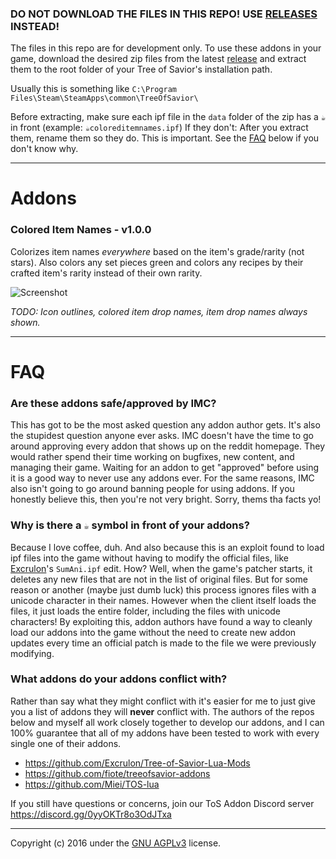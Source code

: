 ### DO NOT DOWNLOAD THE FILES IN THIS REPO! USE [RELEASES](https://github.com/TehSeph/tos-addons/releases) INSTEAD!

The files in this repo are for development only. To use these addons in your game, download the desired zip files from the latest [release](https://github.com/TehSeph/tos-addons/releases) and extract them to the root folder of your Tree of Savior's installation path.

Usually this is something like `C:\Program Files\Steam\SteamApps\common\TreeOfSavior\`

Before extracting, make sure each ipf file in the `data` folder of the zip has a `☕` in front (example: `☕coloreditemnames.ipf`)
If they don't: After you extract them, rename them so they do. This is important. See the [FAQ](https://github.com/TehSeph/tos-addons#why-is-there-a--symbol-in-front-of-your-addons) below if you don't know why.

---

# Addons

### Colored Item Names - v1.0.0

Colorizes item names *_everywhere_* based on the item's grade/rarity (not stars). Also colors any set pieces green and colors any recipes by their crafted item's rarity instead of their own rarity.

![Screenshot](http://i.imgur.com/9R6zTBo.jpg)

*TODO: Icon outlines, colored item drop names, item drop names always shown.*

---

# FAQ

### Are these addons safe/approved by IMC?
This has got to be the most asked question any addon author gets. It's also the stupidest question anyone ever asks. IMC doesn't have the time to go around approving every addon that shows up on the reddit homepage. They would rather spend their time working on bugfixes, new content, and managing their game. Waiting for an addon to get "approved" before using it is a good way to never use any addons ever. For the same reasons, IMC also isn't going to go around banning people for using addons. If you honestly believe this, then you're not very bright. Sorry, thems tha facts yo!

### Why is there a `☕` symbol in front of your addons?
Because I love coffee, duh. And also because this is an exploit found to load ipf files into the game without having to modify the official files, like [Excrulon](https://github.com/Excrulon/Tree-of-Savior-Lua-Mods)'s `SumAni.ipf` edit. How? Well, when the game's patcher starts, it deletes any new files that are not in the list of original files. But for some reason or another (maybe just dumb luck) this process ignores files with a unicode character in their names. However when the client itself loads the files, it just loads the entire folder, including the files with unicode characters! By exploiting this, addon authors have found a way to cleanly load our addons into the game without the need to create new addon updates every time an official patch is made to the file we were previously modifying.

### What addons do your addons conflict with?
Rather than say what they might conflict with it's easier for me to just give you a list of addons they will **never** conflict with. The authors of the repos below and myself all work closely together to develop our addons, and I can 100% guarantee that all of my addons have been tested to work with every single one of their addons.

- https://github.com/Excrulon/Tree-of-Savior-Lua-Mods
- https://github.com/fiote/treeofsavior-addons
- https://github.com/Miei/TOS-lua

If you still have questions or concerns, join our ToS Addon Discord server https://discord.gg/0yyOKTr8o3OdJTxa

---
Copyright (c) 2016 under the [GNU AGPLv3](https://github.com/TehSeph/tos-addons/blob/master/LICENSE) license.
